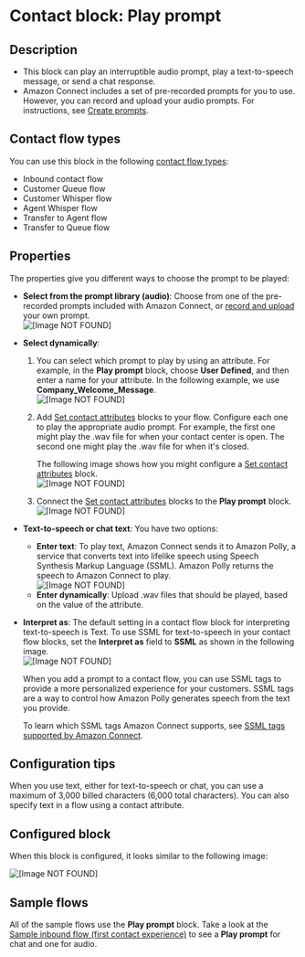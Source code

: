 # Contact block: Play prompt<a name="play"></a>

## Description<a name="play-description"></a>
+ This block can play an interruptible audio prompt, play a text\-to\-speech message, or send a chat response\.
+ Amazon Connect includes a set of pre\-recorded prompts for you to use\. However, you can record and upload your audio prompts\. For instructions, see [Create prompts](prompts.md)\.

## Contact flow types<a name="play-types"></a>

You can use this block in the following [contact flow types](create-contact-flow.md#contact-flow-types):
+ Inbound contact flow
+ Customer Queue flow
+ Customer Whisper flow
+ Agent Whisper flow
+ Transfer to Agent flow
+ Transfer to Queue flow

## Properties<a name="play-properties"></a>

The properties give you different ways to choose the prompt to be played:
+ **Select from the prompt library \(audio\)**: Choose from one of the pre\-recorded prompts included with Amazon Connect, or [record and upload](prompts.md) your own prompt\.  
![\[Image NOT FOUND\]](http://docs.aws.amazon.com/connect/latest/adminguide/images/play-prompt-properties1.png)
+ **Select dynamically**: 

  1. You can select which prompt to play by using an attribute\. For example, in the **Play prompt** block, choose **User Defined**, and then enter a name for your attribute\. In the following example, we use **Company\_Welcome\_Message**\.  
![\[Image NOT FOUND\]](http://docs.aws.amazon.com/connect/latest/adminguide/images/play-prompt-properties2.png)

  1. Add [Set contact attributes](set-contact-attributes.md) blocks to your flow\. Configure each one to play the appropriate audio prompt\. For example, the first one might play the \.wav file for when your contact center is open\. The second one might play the \.wav file for when it's closed\.

     The following image shows how you might configure a [Set contact attributes](set-contact-attributes.md) block\.   
![\[Image NOT FOUND\]](http://docs.aws.amazon.com/connect/latest/adminguide/images/play-prompt-properties-2-a.png)

  1. Connect the [Set contact attributes](set-contact-attributes.md) blocks to the **Play prompt** block\.   
![\[Image NOT FOUND\]](http://docs.aws.amazon.com/connect/latest/adminguide/images/play-prompt-properties-2-b.png)
+ **Text\-to\-speech or chat text**: You have two options: 
  + **Enter text**: To play text, Amazon Connect sends it to Amazon Polly, a service that converts text into lifelike speech using Speech Synthesis Markup Language \(SSML\)\. Amazon Polly returns the speech to Amazon Connect to play\.  
![\[Image NOT FOUND\]](http://docs.aws.amazon.com/connect/latest/adminguide/images/play-prompt-properties3.png)
  + **Enter dynamically**: Upload \.wav files that should be played, based on the value of the attribute\.
+ **Interpret as**: The default setting in a contact flow block for interpreting text\-to\-speech is Text\. To use SSML for text\-to\-speech in your contact flow blocks, set the **Interpret as** field to **SSML** as shown in the following image\.   
![\[Image NOT FOUND\]](http://docs.aws.amazon.com/connect/latest/adminguide/images/play-prompt-properties4.png)

  When you add a prompt to a contact flow, you can use SSML tags to provide a more personalized experience for your customers\. SSML tags are a way to control how Amazon Polly generates speech from the text you provide\.

  To learn which SSML tags Amazon Connect supports, see [SSML tags supported by Amazon Connect](supported-ssml-tags.md)\. 

## Configuration tips<a name="play-tips"></a>

When you use text, either for text\-to\-speech or chat, you can use a maximum of 3,000 billed characters \(6,000 total characters\)\. You can also specify text in a flow using a contact attribute\.

## Configured block<a name="play-configured"></a>

When this block is configured, it looks similar to the following image:

![\[Image NOT FOUND\]](http://docs.aws.amazon.com/connect/latest/adminguide/images/play-prompt-configured.png)

## Sample flows<a name="play-samples"></a>

All of the sample flows use the **Play prompt** block\. Take a look at the [Sample inbound flow \(first contact experience\)](sample-inbound-flow.md) to see a **Play prompt** for chat and one for audio\.